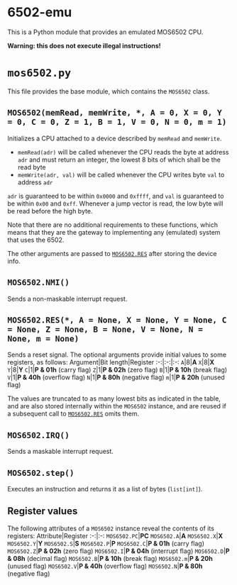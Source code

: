 # 6502-emu
This is a Python module that provides an emulated MOS6502 CPU.

**Warning: this does not execute illegal instructions!**
# `mos6502.py`
This file provides the base module, which contains the `MOS6502` class.
## `MOS6502(memRead, memWrite, *, A = 0, X = 0, Y = 0, C = 0, Z = 1, B = 1, V = 0, N = 0, m = 1)`
Initializes a CPU attached to a device described by `memRead` and `memWrite`.

+ `memRead(adr)` will be called whenever the CPU reads the byte at address `adr` and must return an integer, the lowest 8 bits of which shall be the read byte
+ `memWrite(adr, val)` will be called whenever the CPU writes byte `val` to address `adr`

`adr` is guaranteed to be within `0x0000` and `0xffff`, and `val` is guaranteed to be within `0x00` and `0xff`. Whenever a jump vector is read, the low byte will be read before the high byte.

Note that there are no additional requirements to these functions, which means that they are the gateway to implementing any (emulated) system that uses the 6502.

The other arguments are passed to [`MOS6502.RES`][res] after storing the device info.
## `MOS6502.NMI()`
Sends a non-maskable interrupt request.
## `MOS6502.RES(*, A = None, X = None, Y = None, C = None, Z = None, B = None, V = None, N = None, m = None)`
Sends a reset signal. The optional arguments provide initial values to some registers, as follows:
Argument|Bit length|Register
:-:|:-:|:-:
`A`|8|**A**
`X`|8|**X**
`Y`|8|**Y**
`C`|1|**P & 01h** (carry flag)
`Z`|1|**P & 02h** (zero flag)
`B`|1|**P & 10h** (break flag)
`V`|1|**P & 40h** (overflow flag)
`N`|1|**P & 80h** (negative flag)
`m`|1|**P & 20h** (unused flag)

The values are truncated to as many lowest bits as indicated in the table, and are also stored internally within the `MOS6502` instance, and are reused if a subsequent call to [`MOS6502.RES`][res] omits them.
## `MOS6502.IRQ()`
Sends a maskable interrupt request.
## `MOS6502.step()`
Executes an instruction and returns it as a list of bytes (`list[int]`).
## Register values
The following attributes of a `MOS6502` instance reveal the contents of its registers:
Attribute|Register
:-:|:-:
`MOS6502.PC`|**PC**
`MOS6502.A`|**A**
`MOS6502.X`|**X**
`MOS6502.Y`|**Y**
`MOS6502.S`|**S**
`MOS6502.P`|**P**
`MOS6502.C`|**P & 01h** (carry flag)
`MOS6502.Z`|**P & 02h** (zero flag)
`MOS6502.I`|**P & 04h** (interrupt flag)
`MOS6502.D`|**P & 08h** (decimal flag)
`MOS6502.B`|**P & 10h** (break flag)
`MOS6502.m`|**P & 20h** (unused flag)
`MOS6502.V`|**P & 40h** (overflow flag)
`MOS6502.N`|**P & 80h** (negative flag)


[res]: #mos6502res
